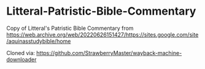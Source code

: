 # Litteral-Patristic-Bible-Commentary

Copy of Litteral's Patristic Bible Commentary from https://web.archive.org/web/20220626151427/https://sites.google.com/site/aquinasstudybible/home

Cloned via: https://github.com/StrawberryMaster/wayback-machine-downloader
